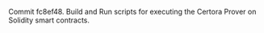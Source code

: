 Commit fc8ef48.                    Build and Run scripts for executing the Certora Prover on Solidity smart contracts.